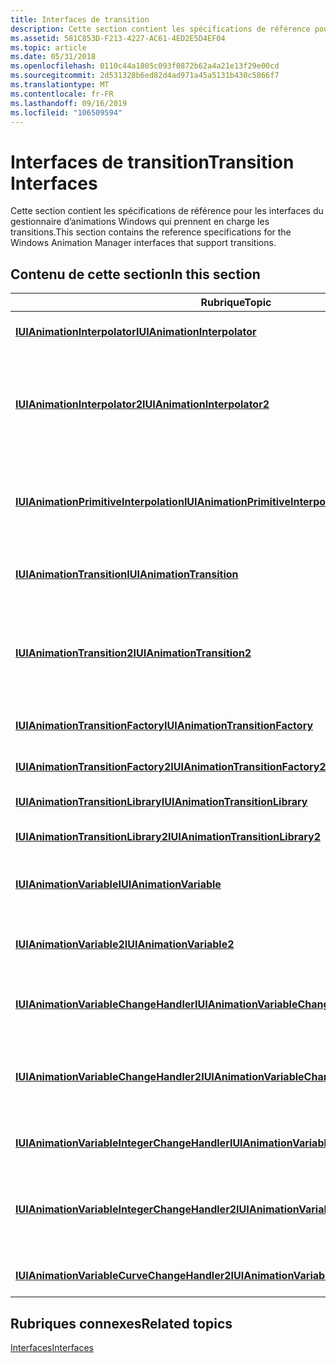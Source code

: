 ```yaml
---
title: Interfaces de transition
description: Cette section contient les spécifications de référence pour les interfaces du gestionnaire d’animations Windows qui prennent en charge les transitions.
ms.assetid: 581C853D-F213-4227-AC61-4ED2E5D4EF04
ms.topic: article
ms.date: 05/31/2018
ms.openlocfilehash: 0110c44a1805c093f0872b62a4a21e13f29e00cd
ms.sourcegitcommit: 2d531328b6ed82d4ad971a45a5131b430c5866f7
ms.translationtype: MT
ms.contentlocale: fr-FR
ms.lasthandoff: 09/16/2019
ms.locfileid: "106509594"
---
```

# <a name="transition-interfaces"></a><span data-ttu-id="432f2-103">Interfaces de transition</span><span class="sxs-lookup"><span data-stu-id="432f2-103">Transition Interfaces</span></span>

<span data-ttu-id="432f2-104">Cette section contient les spécifications de référence pour les interfaces du gestionnaire d’animations Windows qui prennent en charge les transitions.</span><span class="sxs-lookup"><span data-stu-id="432f2-104">This section contains the reference specifications for the Windows Animation Manager interfaces that support transitions.</span></span>

## <a name="in-this-section"></a><span data-ttu-id="432f2-105">Contenu de cette section</span><span class="sxs-lookup"><span data-stu-id="432f2-105">In this section</span></span>



| <span data-ttu-id="432f2-106">Rubrique</span><span class="sxs-lookup"><span data-stu-id="432f2-106">Topic</span></span>                                                                                                     | <span data-ttu-id="432f2-107">Description</span><span class="sxs-lookup"><span data-stu-id="432f2-107">Description</span></span>                                                                                                                                                                                                                                                                |
|-----------------------------------------------------------------------------------------------------------|----------------------------------------------------------------------------------------------------------------------------------------------------------------------------------------------------------------------------------------------------------------------------|
| [<span data-ttu-id="432f2-108">**IUIAnimationInterpolator**</span><span class="sxs-lookup"><span data-stu-id="432f2-108">**IUIAnimationInterpolator**</span></span>](/windows/desktop/api/UIAnimation/nn-uianimation-iuianimationinterpolator)<br/>                                   | <span data-ttu-id="432f2-109">Définit des méthodes pour créer un interpolateur personnalisé.</span><span class="sxs-lookup"><span data-stu-id="432f2-109">Defines methods for creating a custom interpolator.</span></span><br/>                                                                                                                                                                                                             |
| [<span data-ttu-id="432f2-110">**IUIAnimationInterpolator2**</span><span class="sxs-lookup"><span data-stu-id="432f2-110">**IUIAnimationInterpolator2**</span></span>](/windows/desktop/api/UIAnimation/nn-uianimation-iuianimationinterpolator2)<br/>                                 | <span data-ttu-id="432f2-111">Étend l’interface [**IUIAnimationInterpolator**](/windows/desktop/api/UIAnimation/nn-uianimation-iuianimationinterpolator) qui définit des méthodes pour la création d’un interpolateur personnalisé.</span><span class="sxs-lookup"><span data-stu-id="432f2-111">Extends the [**IUIAnimationInterpolator**](/windows/desktop/api/UIAnimation/nn-uianimation-iuianimationinterpolator) interface that defines methods for creating a custom interpolator.</span></span> <span data-ttu-id="432f2-112">[**IUIAnimationInterpolator2**](/windows/desktop/api/UIAnimation/nn-uianimation-iuianimationinterpolator2) prend en charge l’interpolation dans une dimension donnée.</span><span class="sxs-lookup"><span data-stu-id="432f2-112">[**IUIAnimationInterpolator2**](/windows/desktop/api/UIAnimation/nn-uianimation-iuianimationinterpolator2) supports interpolation in a given dimension.</span></span> <br/>        |
| [<span data-ttu-id="432f2-113">**IUIAnimationPrimitiveInterpolation**</span><span class="sxs-lookup"><span data-stu-id="432f2-113">**IUIAnimationPrimitiveInterpolation**</span></span>](/windows/desktop/api/UIAnimation/nn-uianimation-iuianimationprimitiveinterpolation)<br/>               | <span data-ttu-id="432f2-114">Définit une méthode qui permet à un interpolateur personnalisé de fournir des informations de transition, sous la forme d’une courbe polynomiale cubique, au gestionnaire d’animations.</span><span class="sxs-lookup"><span data-stu-id="432f2-114">Defines a method that allows a custom interpolator to provide transition information, in the form of a cubic polynomial curve, to the animation manager.</span></span><br/>                                                                                                        |
| [<span data-ttu-id="432f2-115">**IUIAnimationTransition**</span><span class="sxs-lookup"><span data-stu-id="432f2-115">**IUIAnimationTransition**</span></span>](/windows/desktop/api/UIAnimation/nn-uianimation-iuianimationtransition)<br/>                                       | <span data-ttu-id="432f2-116">Définit une transition qui détermine la manière dont une variable d’animation change dans le temps.</span><span class="sxs-lookup"><span data-stu-id="432f2-116">Defines a transition, which determines how an animation variable changes over time.</span></span><br/>                                                                                                                                                                             |
| [<span data-ttu-id="432f2-117">**IUIAnimationTransition2**</span><span class="sxs-lookup"><span data-stu-id="432f2-117">**IUIAnimationTransition2**</span></span>](/windows/desktop/api/UIAnimation/nn-uianimation-iuianimationtransition2)<br/>                                     | <span data-ttu-id="432f2-118">Étend l’interface [**IUIAnimationTransition**](/windows/desktop/api/UIAnimation/nn-uianimation-iuianimationtransition) qui définit une transition.</span><span class="sxs-lookup"><span data-stu-id="432f2-118">Extends the [**IUIAnimationTransition**](/windows/desktop/api/UIAnimation/nn-uianimation-iuianimationtransition) interface that defines a transition.</span></span> <span data-ttu-id="432f2-119">Une transition [**IUIAnimationTransition2**](/windows/desktop/api/UIAnimation/nn-uianimation-iuianimationtransition2) détermine la manière dont une variable d’animation change dans le temps dans une dimension donnée.</span><span class="sxs-lookup"><span data-stu-id="432f2-119">An [**IUIAnimationTransition2**](/windows/desktop/api/UIAnimation/nn-uianimation-iuianimationtransition2) transition determines how an animation variable changes over time in a given dimension.</span></span><br/> |
| [<span data-ttu-id="432f2-120">**IUIAnimationTransitionFactory**</span><span class="sxs-lookup"><span data-stu-id="432f2-120">**IUIAnimationTransitionFactory**</span></span>](/windows/desktop/api/UIAnimation/nn-uianimation-iuianimationtransitionfactory)<br/>                         | <span data-ttu-id="432f2-121">Définit une méthode pour créer des transitions à partir d’interpolateurs personnalisés.</span><span class="sxs-lookup"><span data-stu-id="432f2-121">Defines a method for creating transitions from custom interpolators.</span></span><br/>                                                                                                                                                                                            |
| [<span data-ttu-id="432f2-122">**IUIAnimationTransitionFactory2**</span><span class="sxs-lookup"><span data-stu-id="432f2-122">**IUIAnimationTransitionFactory2**</span></span>](/windows/desktop/api/UIAnimation/nn-uianimation-iuianimationtransitionfactory2)<br/>                       | <span data-ttu-id="432f2-123">Définit une méthode pour créer des transitions à partir d’interpolateurs personnalisés.</span><span class="sxs-lookup"><span data-stu-id="432f2-123">Defines a method for creating transitions from custom interpolators.</span></span><br/>                                                                                                                                                                                            |
| [<span data-ttu-id="432f2-124">**IUIAnimationTransitionLibrary**</span><span class="sxs-lookup"><span data-stu-id="432f2-124">**IUIAnimationTransitionLibrary**</span></span>](/windows/desktop/api/UIAnimation/nn-uianimation-iuianimationtransitionlibrary)<br/>                         | <span data-ttu-id="432f2-125">Définit une bibliothèque de transitions standard.</span><span class="sxs-lookup"><span data-stu-id="432f2-125">Defines a library of standard transitions.</span></span> <br/>                                                                                                                                                                                                                     |
| [<span data-ttu-id="432f2-126">**IUIAnimationTransitionLibrary2**</span><span class="sxs-lookup"><span data-stu-id="432f2-126">**IUIAnimationTransitionLibrary2**</span></span>](/windows/desktop/api/UIAnimation/nn-uianimation-iuianimationtransitionlibrary2)<br/>                       | <span data-ttu-id="432f2-127">Définit une bibliothèque de transitions standard pour une dimension spécifiée.</span><span class="sxs-lookup"><span data-stu-id="432f2-127">Defines a library of standard transitions for a specified dimension.</span></span><br/>                                                                                                                                                                                            |
| [<span data-ttu-id="432f2-128">**IUIAnimationVariable**</span><span class="sxs-lookup"><span data-stu-id="432f2-128">**IUIAnimationVariable**</span></span>](/windows/desktop/api/UIAnimation/nn-uianimation-iuianimationvariable)<br/>                                           | <span data-ttu-id="432f2-129">Définit une variable d’animation, qui représente un élément visuel qui peut être animé.</span><span class="sxs-lookup"><span data-stu-id="432f2-129">Defines an animation variable, which represents a visual element that can be animated.</span></span><br/>                                                                                                                                                                          |
| [<span data-ttu-id="432f2-130">**IUIAnimationVariable2**</span><span class="sxs-lookup"><span data-stu-id="432f2-130">**IUIAnimationVariable2**</span></span>](/windows/desktop/api/UIAnimation/nn-uianimation-iuianimationvariable2)<br/>                                         | <span data-ttu-id="432f2-131">Définit une variable d’animation, qui représente un élément visuel qui peut être animé dans plusieurs dimensions.</span><span class="sxs-lookup"><span data-stu-id="432f2-131">Defines an animation variable, which represents a visual element that can be animated in multiple dimensions.</span></span><br/>                                                                                                                                                   |
| [<span data-ttu-id="432f2-132">**IUIAnimationVariableChangeHandler**</span><span class="sxs-lookup"><span data-stu-id="432f2-132">**IUIAnimationVariableChangeHandler**</span></span>](/windows/desktop/api/UIAnimation/nn-uianimation-iuianimationvariablechangehandler)<br/>                 | <span data-ttu-id="432f2-133">Définit une méthode pour gérer les événements liés aux mises à jour des variables d’animation.</span><span class="sxs-lookup"><span data-stu-id="432f2-133">Defines a method for handling events related to animation variable updates.</span></span><br/>                                                                                                                                                                                     |
| [<span data-ttu-id="432f2-134">**IUIAnimationVariableChangeHandler2**</span><span class="sxs-lookup"><span data-stu-id="432f2-134">**IUIAnimationVariableChangeHandler2**</span></span>](/windows/desktop/api/UIAnimation/nn-uianimation-iuianimationvariablechangehandler2)<br/>               | <span data-ttu-id="432f2-135">Définit une méthode pour gérer les événements de mise à jour des variables d’animation.</span><span class="sxs-lookup"><span data-stu-id="432f2-135">Defines a method for handling animation variable update events.</span></span> <span data-ttu-id="432f2-136">[**IUIAnimationVariableChangeHandler2**](/windows/desktop/api/UIAnimation/nn-uianimation-iuianimationvariablechangehandler2) gère les événements qui se produisent dans une dimension spécifiée.</span><span class="sxs-lookup"><span data-stu-id="432f2-136">[**IUIAnimationVariableChangeHandler2**](/windows/desktop/api/UIAnimation/nn-uianimation-iuianimationvariablechangehandler2) handles events that occur in a specified dimension.</span></span><br/>                                                            |
| [<span data-ttu-id="432f2-137">**IUIAnimationVariableIntegerChangeHandler**</span><span class="sxs-lookup"><span data-stu-id="432f2-137">**IUIAnimationVariableIntegerChangeHandler**</span></span>](/windows/desktop/api/UIAnimation/nn-uianimation-iuianimationvariableintegerchangehandler)<br/>   | <span data-ttu-id="432f2-138">Définit une méthode pour gérer les événements de mise à jour des variables d’animation.</span><span class="sxs-lookup"><span data-stu-id="432f2-138">Defines a method for handling animation variable update events.</span></span><br/>                                                                                                                                                                                                 |
| [<span data-ttu-id="432f2-139">**IUIAnimationVariableIntegerChangeHandler2**</span><span class="sxs-lookup"><span data-stu-id="432f2-139">**IUIAnimationVariableIntegerChangeHandler2**</span></span>](/windows/desktop/api/UIAnimation/nn-uianimation-iuianimationvariableintegerchangehandler2)<br/> | <span data-ttu-id="432f2-140">Définit une méthode pour gérer les événements de mise à jour des variables d’animation.</span><span class="sxs-lookup"><span data-stu-id="432f2-140">Defines a method for handling animation variable update events.</span></span> <span data-ttu-id="432f2-141">[**IUIAnimationVariableIntegerChangeHandler2**](/windows/desktop/api/UIAnimation/nn-uianimation-iuianimationvariableintegerchangehandler2) gère les événements qui se produisent dans une dimension spécifiée.</span><span class="sxs-lookup"><span data-stu-id="432f2-141">[**IUIAnimationVariableIntegerChangeHandler2**](/windows/desktop/api/UIAnimation/nn-uianimation-iuianimationvariableintegerchangehandler2) handles events that occur in a specified dimension.</span></span><br/>                                              |
| [<span data-ttu-id="432f2-142">**IUIAnimationVariableCurveChangeHandler2**</span><span class="sxs-lookup"><span data-stu-id="432f2-142">**IUIAnimationVariableCurveChangeHandler2**</span></span>](/windows/desktop/api/UIAnimation/nn-uianimation-iuianimationvariablecurvechangehandler2)<br/>     | <span data-ttu-id="432f2-143">Définit une méthode pour gérer les événements de mise à jour de la courbe d’animation.</span><span class="sxs-lookup"><span data-stu-id="432f2-143">Defines a method for handling animation curve update events.</span></span> <br/>                                                                                                                                                                                                   |



 

## <a name="related-topics"></a><span data-ttu-id="432f2-144">Rubriques connexes</span><span class="sxs-lookup"><span data-stu-id="432f2-144">Related topics</span></span>

<dl> <dt>

[<span data-ttu-id="432f2-145">Interfaces</span><span class="sxs-lookup"><span data-stu-id="432f2-145">Interfaces</span></span>](windows-animation-reference.md)
</dt> </dl>

 

 





